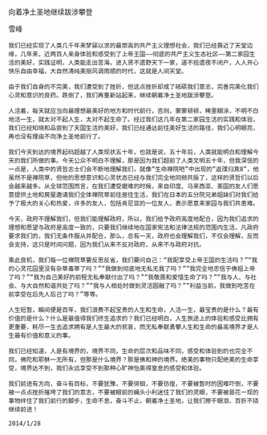 向着净土圣地继续跋涉攀登

雪峰


    我们已经实现了人类几千年来梦寐以求的最崇高的共产主义理想社会，我们已经靠近了天堂边缘，几年来，近两百人亲身体验和感受到了上帝王国——彻底的共产主义生态社区——第二家园生活的美好，实践证明，人类能走出苦海，进入贤不遗野天下一家，道不拾遗夜不闭户，人人开心快乐自由幸福，大自然清纯美丽风调雨顺的时代，这就是人间天堂。

    由于我们自身的不完美，我们遭受到了挫折，但这点挫折却成了砥砺我们意志，完善完美化我们心灵和意识的良药。跌倒了，我们再重新站起来，继续朝着净土圣地跋涉攀登。

    人活着，每天就应当向最理想最美好的地方和时代前行，否则，蒙蒙顿顿，稀里糊涂，不明不白地活一生，就太对不起人生，太对不起生命了。经过我们这几年在第二家园生活的实践和体验，我们已经知晓和品尝到了天国生活的美好，我们已经通达前往美好生活的路径，我们心明眼亮，再也没有理由不向净土圣地前行了。

    我们今天到达的境界起码超越了人类现状五十年，也就是说，五十年后，人类就能明白和理解今天的我们所做的事。今天公众不明白不理解，那是因为我们超前了人类文明五十年，但我深信的一点是，人类中的贤哲志士们会不断地理解我们，就像“生命禅院吧”中出现的“返璞归真8”，他虽然不是禅院草，但他的思想意识和心灵状态已经与我们完全地同频共振了，这样的贤哲们以后会越来越多。从全球范围而言，在我们遭受磨难的时候，来自印度、马来西亚、美国的友人们愿意提供土地和房屋邀请我们全体禅院草前往居住生活，我们在日本的五分院兄弟姐妹们对我们给予了极大的关心和热爱，许多的友人，包括肯尼亚的一位友人，表示愿意来家园与我们共患难。

    今天，政府不理解我们，但我们能理解政府，所以，我们给予政府高度地配合，因为我们追求的理想和愿望与政府是高度一致的，只要我们继续地在国家宪法和法律法规的范围内生活，凡政府要求我们的，我们无条件服从并配合，那么，总有一天，政府也会理解我们，不仅会理解，反而会支持，这只是时间问题，因为我们从来不反对政府，从来不与政府对抗。

    乘此良机，我们每一位禅院草要反思反省，我们要问自己：“我配享受上帝王国的生活吗？”“我的心灵花园里没有杂草毒草了吗？”“我做到彻底地无私无我了吗？”“我完全地忠信于佛祖上帝了吗？”“我为自己美好的前程无私奉献付出了吗？”“我敬畏和爱惜生命了吗？”“我与人、与社会、与大自然和谐共处了吗？”“我与人相处时做到灵活圆融了吗？”“利益当前，我做到吃苦在前享受在后先人后己了吗？”等等。

    人生短暂，瞬间便是百年，我们浪费不起宝贵的人生和生命，人活一生，最宝贵的是什么？最有价值的是什么？什么是最值得我们终生追求的？我们已经明白，人生旅途上的体验和感受比拥有更重要，耗尽一生去追求拥有是人生最大的悲哀，而无私奉献勇攀人生和生命的最高境界才是人生最有价值和意义的事。

    我们已经知道，人是有境界的，境界不同，生命的层次和品味不同，感受和体验到的也完全不同，佛陀和耶稣一无所有，但那是什么境界？那是佛和神的境界。绝美的事物只配绝美的生命享受，境界达不到，我们永远享受不到那种心旷神怡美得窒息的感受和体验。

    我们前进有方向，奋斗有目标，不要犹豫，不要徘徊，不要彷徨，不要被暂时的困难吓倒，不要被一点点挫折摧垮了我们的意志，不要被眼前的蝇头小利迷住了我们的灵眼，不要被昙花一现的事物绊住了我们前行的脚步，生命不息，奋斗不止，朝着净土圣地，让我们擦干眼泪，百折不挠继续前进！

    2014/1/28



